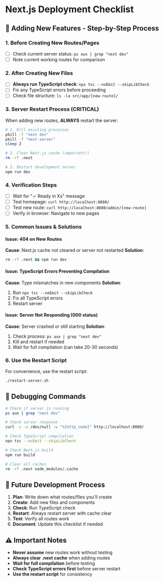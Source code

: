 # Next.js Deployment Checklist

## 🚀 Adding New Features - Step-by-Step Process

### 1. Before Creating New Routes/Pages
- [ ] Check current server status: `ps aux | grep "next dev"`
- [ ] Note current working routes for comparison

### 2. After Creating New Files
- [ ] **Always run TypeScript check**: `npx tsc --noEmit --skipLibCheck`
- [ ] Fix any TypeScript errors before proceeding
- [ ] Check file structure: `ls -la src/app/[new-route]/`

### 3. Server Restart Process (CRITICAL)
When adding new routes, **ALWAYS** restart the server:

```bash
# 1. Kill existing processes
pkill -f "next dev"
pkill -f "next-server" 
sleep 2

# 2. Clear Next.js cache (important!)
rm -rf .next

# 3. Restart development server
npm run dev
```

### 4. Verification Steps
- [ ] Wait for "✓ Ready in Xs" message
- [ ] Test homepage: `curl http://localhost:8080/`
- [ ] Test new route: `curl http://localhost:8080/admin/[new-route]`
- [ ] Verify in browser: Navigate to new pages

### 5. Common Issues & Solutions

#### Issue: 404 on New Routes
**Cause**: Next.js cache not cleared or server not restarted
**Solution**: 
```bash
rm -rf .next && npm run dev
```

#### Issue: TypeScript Errors Preventing Compilation
**Cause**: Type mismatches in new components
**Solution**: 
1. Run `npx tsc --noEmit --skipLibCheck`
2. Fix all TypeScript errors
3. Restart server

#### Issue: Server Not Responding (000 status)
**Cause**: Server crashed or still starting
**Solution**: 
1. Check process: `ps aux | grep "next dev"`
2. Kill and restart if needed
3. Wait for full compilation (can take 20-30 seconds)

### 6. Use the Restart Script
For convenience, use the restart script:
```bash
./restart-server.sh
```

## 🔧 Debugging Commands

```bash
# Check if server is running
ps aux | grep "next dev"

# Check server response
curl -s -o /dev/null -w "%{http_code}" http://localhost:8080/

# Check TypeScript compilation
npx tsc --noEmit --skipLibCheck

# Check Next.js build
npm run build

# Clear all caches
rm -rf .next node_modules/.cache
```

## 📝 Future Development Process

1. **Plan**: Write down what routes/files you'll create
2. **Create**: Add new files and components
3. **Check**: Run TypeScript check
4. **Restart**: Always restart server with cache clear
5. **Test**: Verify all routes work
6. **Document**: Update this checklist if needed

## ⚠️ Important Notes

- **Never assume** new routes work without testing
- **Always clear .next cache** when adding routes
- **Wait for full compilation** before testing
- **Check TypeScript errors first** before server restart
- **Use the restart script** for consistency